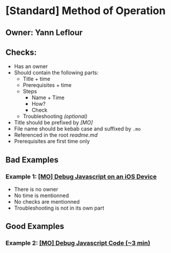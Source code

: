 # [Standard] Method of Operation

## Owner: Yann Leflour

## Checks:

- Has an owner
- Should contain the following parts:
  - Title + time
  - Prerequisites + time
  - Steps
    - Name + Time
    - How?
    - Check
  - Troubleshooting *(optional)*
- Title should be prefixed by *[MO]*
- File name should be kebab case and suffixed by `.mo`
- Referenced in the root *readme.md*
- Prerequisites are first time only

## Bad Examples

### Example 1: [[MO] Debug Javascript on an iOS Device](../react-native/debugging/debug-javascript-ios-device.mo.md)

- There is no owner
- No time is mentionned
- No checks are mentionned
- Troubleshooting is not in its own part

## Good Examples

### Example 2: [[MO] Debug Javascript Code (~3 min)](../react-native/debugging/debug-javascript.mo.md)
